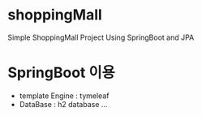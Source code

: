 # shoppingMall
Simple ShoppingMall Project Using SpringBoot and JPA

# SpringBoot 이용
 - template Engine : tymeleaf
 - DataBase : h2 database
...
